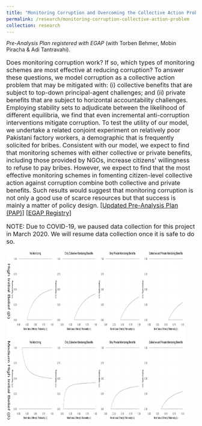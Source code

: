 ```yaml
---
title: "Monitoring Corruption and Overcoming the Collective Action Problem: Experimental Evidence from Pakistan"
permalink: /research/monitoring-corruption-collective-action-problem
collection: research
---
```


<style>
.thumbnailmc {
    background-color: black;
    height: 450px;
    display: inline-block; 
    background-size: cover; 
    background-position: center center;
    background-repeat: no-repeat;
}
</style>

*Pre-Analysis Plan registered with EGAP* (with Torben Behmer, Mobin Piracha & Adi Tantravahi).

<p style="font-size: 12pt; width: 100%; text-align: left;">Does monitoring corruption work? If so, which types of monitoring schemes are most effective at reducing corruption? To answer these questions, we model corruption as a collective action problem that may be mitigated with: (i) collective benefits that are subject to top-down principal-agent challenges; and (ii) private benefits that are subject to horizontal accountability challenges. Employing stability sets to adjudicate between the likelihood of different equilibria, we find that even incremental anti-corruption interventions mitigate corruption. To test the utility of our model, we undertake a related conjoint experiment on relatively poor Pakistani factory workers, a demographic that is frequently solicited for bribes. Consistent with our model, we expect to find that monitoring schemes with either collective or private benefits, including those provided by NGOs, increase citizens' willingness to refuse to pay bribes. However, we expect to find that the most effective monitoring schemes in fomenting citizen-level collective action against corruption combine both collective and private benefits. Such results would suggest that monitoring corruption is not only a good use of scarce resources but that success is mainly a matter of policy design. [<a href="https://mikedenly.com//files/DBPT_PAP_Corruption_Pakistan.pdf">Updated Pre-Analysis Plan (PAP)</a>] [<a href="https://osf.io/tuebs">EGAP Registry</a>]</p>

<p style="font-size: 12pt; width: 100%; text-align: left;">NOTE: Due to COVID-19, we paused data collection for this project in March 2020. We will resume data collection once it is safe to do so. </p>

<p style="font-size: 12pt; width: 100%; text-align: left;"><img src="/images/trace_plots.png" class="thumbnailmc" style="width: 94%;"></p>